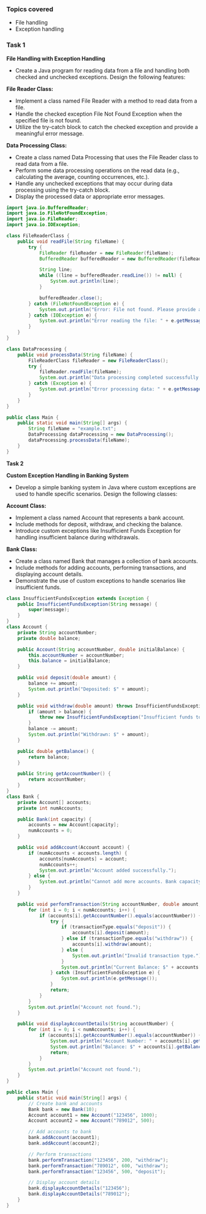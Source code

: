 ### Topics covered
- File handling 
- Exception handling

### Task 1

**File Handling with Exception Handling**
- Create a Java program for reading data from a file and handling both checked and unchecked exceptions. Design the following features:

**File Reader Class:**
- Implement a class named File Reader with a method to read data from a file.
- Handle the checked exception File Not Found Exception when the specified file is not found.
- Utilize the try-catch block to catch the checked exception and provide a meaningful error message.

**Data Processing Class:**
- Create a class named Data Processing that uses the File Reader class to read data from a file.
- Perform some data processing operations on the read data (e.g., calculating the average, counting occurrences, etc.).
- Handle any unchecked exceptions that may occur during data processing using the try-catch block.
- Display the processed data or appropriate error messages.

```Java
import java.io.BufferedReader;
import java.io.FileNotFoundException;
import java.io.FileReader;
import java.io.IOException;

class FileReaderClass {
    public void readFile(String fileName) {
        try {
            FileReader fileReader = new FileReader(fileName);
            BufferedReader bufferedReader = new BufferedReader(fileReader);

            String line;
            while ((line = bufferedReader.readLine()) != null) {
                System.out.println(line);
            }

            bufferedReader.close();
        } catch (FileNotFoundException e) {
            System.out.println("Error: File not found. Please provide a valid file name.");
        } catch (IOException e) {
            System.out.println("Error reading the file: " + e.getMessage());
        }
    }
}

class DataProcessing {
    public void processData(String fileName) {
        FileReaderClass fileReader = new FileReaderClass();
        try {
            fileReader.readFile(fileName);
            System.out.println("Data processing completed successfully.");
        } catch (Exception e) {
            System.out.println("Error processing data: " + e.getMessage());
        }
    }
}

public class Main {
    public static void main(String[] args) {
        String fileName = "example.txt";
        DataProcessing dataProcessing = new DataProcessing();
        dataProcessing.processData(fileName);
    }
}
```

**Task 2**

**Custom Exception Handling in Banking System**
- Develop a simple banking system in Java where custom exceptions are used to handle specific scenarios. Design the following classes:

**Account Class:**
- Implement a class named Account that represents a bank account.
- Include methods for deposit, withdraw, and checking the balance.
- Introduce custom exceptions like Insufficient Funds Exception for handling insufficient balance during withdrawals.

**Bank Class:**
- Create a class named Bank that manages a collection of bank accounts.
- Include methods for adding accounts, performing transactions, and displaying account details.
- Demonstrate the use of custom exceptions to handle scenarios like insufficient funds.

```Java
class InsufficientFundsException extends Exception {
    public InsufficientFundsException(String message) {
        super(message);
    }
}
class Account {
    private String accountNumber;
    private double balance;

    public Account(String accountNumber, double initialBalance) {
        this.accountNumber = accountNumber;
        this.balance = initialBalance;
    }

    public void deposit(double amount) {
        balance += amount;
        System.out.println("Deposited: $" + amount);
    }

    public void withdraw(double amount) throws InsufficientFundsException {
        if (amount > balance) {
            throw new InsufficientFundsException("Insufficient funds to withdraw $" + amount);
        }
        balance -= amount;
        System.out.println("Withdrawn: $" + amount);
    }

    public double getBalance() {
        return balance;
    }

    public String getAccountNumber() {
        return accountNumber;
    }
}
class Bank {
    private Account[] accounts;
    private int numAccounts;

    public Bank(int capacity) {
        accounts = new Account[capacity];
        numAccounts = 0;
    }

    public void addAccount(Account account) {
        if (numAccounts < accounts.length) {
            accounts[numAccounts] = account;
            numAccounts++;
            System.out.println("Account added successfully.");
        } else {
            System.out.println("Cannot add more accounts. Bank capacity reached.");
        }
    }

    public void performTransaction(String accountNumber, double amount, String transactionType) {
        for (int i = 0; i < numAccounts; i++) {
            if (accounts[i].getAccountNumber().equals(accountNumber)) {
                try {
                    if (transactionType.equals("deposit")) {
                        accounts[i].deposit(amount);
                    } else if (transactionType.equals("withdraw")) {
                        accounts[i].withdraw(amount);
                    } else {
                        System.out.println("Invalid transaction type.");
                    }
                    System.out.println("Current Balance: $" + accounts[i].getBalance());
                } catch (InsufficientFundsException e) {
                    System.out.println(e.getMessage());
                }
                return;
            }
        }
        System.out.println("Account not found.");
    }

    public void displayAccountDetails(String accountNumber) {
        for (int i = 0; i < numAccounts; i++) {
            if (accounts[i].getAccountNumber().equals(accountNumber)) {
                System.out.println("Account Number: " + accounts[i].getAccountNumber());
                System.out.println("Balance: $" + accounts[i].getBalance());
                return;
            }
        }
        System.out.println("Account not found.");
    }
}

public class Main {
    public static void main(String[] args) {
        // Create bank and accounts
        Bank bank = new Bank(10);
        Account account1 = new Account("123456", 1000);
        Account account2 = new Account("789012", 500);

        // Add accounts to bank
        bank.addAccount(account1);
        bank.addAccount(account2);

        // Perform transactions
        bank.performTransaction("123456", 200, "withdraw");
        bank.performTransaction("789012", 600, "withdraw");
        bank.performTransaction("123456", 500, "deposit");

        // Display account details
        bank.displayAccountDetails("123456");
        bank.displayAccountDetails("789012");
    }
}
```

